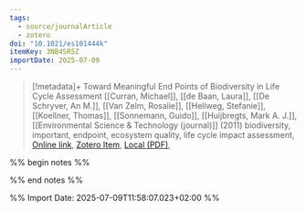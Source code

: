 ```yaml
---
tags:
  - source/journalArticle
  - zotero
doi: "10.1021/es101444k"
itemKey: 3NB4SR5Z
importDate: 2025-07-09
---
```

>[!metadata]+
> Toward Meaningful End Points of Biodiversity in Life Cycle Assessment
> [[Curran, Michael]], [[de Baan, Laura]], [[De Schryver, An M.]], [[Van Zelm, Rosalie]], [[Hellweg, Stefanie]], [[Koellner, Thomas]], [[Sonnemann, Guido]], [[Huijbregts, Mark A. J.]], 
> [[Environmental Science & Technology (journal)]] (2011)
> biodiversity, important, endpoint, ecosystem quality, life cycle impact assessment, 
> [Online link](https://pubs.acs.org/doi/10.1021/es101444k), [Zotero Item](zotero://select/library/items/3NB4SR5Z), [Local (PDF)](file://C:/Users/aburg/Documents/references/zotero/storage/B43BECE2/Curran2011_MeaningfulEnd.pdf), 

%% begin notes %%

%% end notes %%

%% Import Date: 2025-07-09T11:58:07.023+02:00 %%
